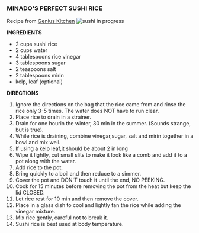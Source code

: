### MINADO'S PERFECT SUSHI RICE
Recipe from [Genius Kitchen](https://www.geniuskitchen.com/recipe/minados-perfect-sushi-rice-119373)
![sushi in progress](https://img.sndimg.com/food/image/upload/fl_progressive,c_fill,q_80,w_560,h_315/v1/img/recipes/11/93/73/01469802237.jpeg)

**INGREDIENTS**
- 2 cups sushi rice
- 2 cups water
- 4 tablespoons rice vinegar
- 3 tablespoons sugar
- 2 teaspoons salt
- 2 tablespoons mirin
- kelp, leaf (optional)


**DIRECTIONS**
1. Ignore the directions on the bag that the rice came from and rinse the rice only 3-5 times. The water does NOT have to run clear.
2. Place rice to drain in a strainer.
3. Drain for one hourin the winter, 30 min in the summer. (Sounds strange, but is true).
4. While rice is draining, combine vinegar,sugar, salt and mirin together in a bowl and mix well.
5. If using a kelp leaf,it should be about 2 in long
6. Wipe it lightly, cut small slits to make it look like a comb and add it to a pot along with the water.
7. Add rice to the pot.
8. Bring quickly to a boil and then reduce to a simmer.
9. Cover the pot and DON'T touch it until the end, NO PEEKING.
10. Cook for 15 minutes before removing the pot from the heat but keep the lid CLOSED.
11. Let rice rest for 10 min and then remove the cover.
12. Place in a glass dish to cool and lightly fan the rice while adding the vinegar mixture.
13. Mix rice gently, careful not to break it.
14. Sushi rice is best used at body temperature.
